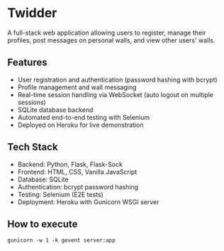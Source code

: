 # Twidder
A full-stack web application allowing users to register, manage their profiles, post messages on personal walls, and view other users' walls.

## Features
- User registration and authentication (password hashing with bcrypt)
- Profile management and wall messaging
- Real-time session handling via WebSocket (auto logout on multiple sessions)
- SQLite database backend
- Automated end-to-end testing with Selenium
- Deployed on Heroku for live demonstration

## Tech Stack
- Backend: Python, Flask, Flask-Sock
- Frontend: HTML, CSS, Vanilla JavaScript
- Database: SQLite
- Authentication: bcrypt password hashing
- Testing: Selenium (E2E tests)
- Deployment: Heroku with Gunicorn WSGI server

## How to execute
```shell
gunicorn -w 1 -k gevent server:app  
```
